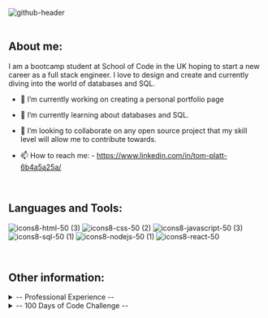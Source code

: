 ![github-header](https://github.com/tplatt92/tplatt92/assets/118260849/851d8f9a-90a1-4cf8-a660-d4fcc2fe41a3)
<br><br>
<h2>About me:</h2>
 I am a bootcamp student at School of Code in the UK hoping to start a new career as a full stack engineer. I love to design and create and currently diving into the world of databases and SQL. 

- 🔭 I’m currently working on creating a personal portfolio page 
- 🌱 I’m currently learning about databases and SQL. 
- 👯 I’m looking to collaborate on any open source project that my skill level will allow me to contribute towards. 
- 📫 How to reach me: - https://www.linkedin.com/in/tom-platt-6b4a5a25a/

  <br>
<h2>Languages and Tools:</h2>

 
![icons8-html-50 (3)](https://github.com/tplatt92/tplatt92/assets/118260849/a41cd82b-3e2a-493d-bd4b-72ca3adf74c3)
![icons8-css-50 (2)](https://github.com/tplatt92/tplatt92/assets/118260849/3fe22a1d-2d09-4f63-83c8-ba552020705d)
![icons8-javascript-50 (3)](https://github.com/tplatt92/tplatt92/assets/118260849/eb0ecc7b-0473-4a75-9ad1-4a3c811dd67b)
![icons8-sql-50 (1)](https://github.com/tplatt92/tplatt92/assets/118260849/62c867b9-5ec2-496d-867f-64f97ef7b43b)
![icons8-nodejs-50 (1)](https://github.com/tplatt92/tplatt92/assets/118260849/d515d40a-6000-425b-ac10-7dec97fb1d2e)
![icons8-react-50](https://github.com/tplatt92/tplatt92/assets/118260849/4949473a-3a18-449d-838f-2ac94b2d6472)

<br>

<h2>Other information:</h2>

<details>
 <summary>-- Professional Experience --</summary>
 <h2>School of Code Bootcamp</h2>
 
 Thanks to my immersive experience at the School of Code bootcamp, I am emerging with a robust skill set and a dynamic mindset. I've mastered cutting-edge programming languages like JavaScript and React, equipping me to tackle complex coding challenges with confidence. My problem-solving abilities have been honed through real-world projects, where I learned to be the architect of innovative solutions.

Collaboration and teamwork are second nature to me now, having worked closely with diverse, talented peers in an environment that fosters creativity and mutual support. I'm adept at agile methodologies, ensuring that I can adapt swiftly to evolving project requirements.

The bootcamp not only taught me technical prowess but also emphasized soft skills. I've become an effective communicator, able to translate intricate technical jargon into comprehensible ideas for clients and team members alike. I’ve also developed resilience and adaptability, essential traits in the ever-changing tech landscape.

In addition to these skills, the bootcamp instilled in me a passion for continuous learning. I understand the importance of staying updated with the latest technologies and industry trends. With my hands-on experience and dedication to growth, I am ready to contribute effectively to any tech-driven project or team.

<h2>Primary School Teacher</h2>

Drawing on my rich background as a dedicated primary school teacher with a decade of experience, I bring a unique set of skills and attributes to the world of software engineering.

My years in the classroom have honed my communication abilities, enabling me to convey complex ideas with clarity and precision. I have a proven track record of adapting teaching methods to cater to diverse learning styles, showcasing my ability to tailor solutions to meet specific needs—a skill invaluable in programming, where understanding user requirements is crucial.

Patience and perseverance are my hallmarks, virtues that have enabled me to guide young minds through challenges. In the realm of coding, this means I approach problem-solving with tenacity and a calm demeanor, critical for debugging and troubleshooting intricate software issues.

Collaboration is at the heart of effective teaching, and I have cultivated the art of teamwork. I've led diverse groups of students and colleagues toward common goals, fostering a supportive environment where ideas flourish. These collaborative skills are directly applicable to agile development methodologies, ensuring seamless integration within a software engineering team.

In a rapidly changing educational landscape, I've become adept at embracing new technologies and incorporating them into my teaching methods. This adaptability is a cornerstone in the tech industry, where staying current with programming languages and tools is vital.

Moreover, my role demanded strong organizational skills to manage multiple tasks, deadlines, and diverse student needs. This aptitude for organization directly translates into efficient project management, ensuring that software development projects are completed on time and within scope.

Above all, my passion for education has given me a love for learning. Transitioning to software engineering, I am not just armed with technical skills, but also with a growth mindset and the enthusiasm to continually explore and innovate. With my blend of pedagogical expertise and newfound technical acumen, I am poised to make a significant impact in the world of software engineering.

</details>
<details>
<summary>-- 100 Days of Code Challenge --</summary>
<br>
Day 1: Continued with module 5 on Scrimba's front end career path - creating a twitter clone. Looked at Data attributes, how to create an interactive like button with counter. 

Day 2: Continued with creating a very basic twitter clone. Explored conditional rendering of CSS and how initialise CSS styles using conditional statements in JavaScript. I created a like button which toggles a red heart, a retweet button which glows green when clicked and a reply button which renders the replies onto the page when clicked and hides them when clicked again. 

Day 3: Looked at UUID's and how to generate them using a CDN. Imported and implemented the CDNs use to the twitter clone app. Generated a new UUID for each new tweet. 

Day 4: Rendered new tweets onto the twitter clone feed. Adding a new object to the existing array and finished the styling of the app. I enjoyed this project overall and found it challenging. Understanding the logic behind adding the button interactivity was difficult and something I definitely need to explore further in the next solo project. 

Day 5: Started a solo project of a restaurant ordering app following a figma design. I rendered the HTML into the browser using JavaScript and created a function which adds a food item to an order which is rendered below. Started to implement a remove function but struggled with this. 

Day 6: Finished implementing the remove item function and allowed for the tracking of the total price of the order. Also styled the app to the figma specifications. Added payment modal to appear when complete order button is pressed and used a form input fields to display input information. 

Day 7: Dove deeper into some essential JavaScript concepts. Learnt about object destructuring which enables us to get properties from objects and store into variables. I learnt about the .map(), join() methods and arrow functions and applied them to a variety of different coding exercises. 

Day 8: Learnt about the .reduce() method and completed a challenge which utilised all the learning from the past 2 days. It allowed me to apply object destructuring, .map(), .join(), .reduce() and utilise arrow functions. I then started to learn about the use cases of the ternary operator '?' and used it to refactor examples of code that used if/else statements. 

Day 9: Recapped arrow functions and ternary operators. Completed challenges to gain muscle memory and familiary when writing with the new syntax. 

Day 10: Used Scrimba and learnt about short circuiting with OR (||) and AND (&&) in order to make more concise conditional statements. Completed challenges that allowed me to apply this. 

Day 11: Finished module 5 using common constructor functions such as date() as well as looking at how to create my own error() constructors to handle error messages within my code. Continued with FreeCodeCamps data structures and algorithms module and tried to apply the knowledge I have learnt to write some basic algorithmic scripts which I was successful with to varying degrees. Practicing my JS application is definitely something I need to ensure I consistently practice. 

Day 12: Started my day with some codewars challenges to continue my JS application then began Scrimba Module 6 on responsive design. Looked at relative units such as %, em, and rems and their various applications. 

Day 13: Signed up to LeetCode and its 30 days of JavaScript problem set. Completed several problems to enhance my understanding of how to approach different problems using JS. 

Day 14: Solved severeal problems on CodeWars using JavaScript. Moved on to 7kyu challenges and learnt about a few new methods to convert values into numbers: the unary operator (+) to turn a string into a number; the Number() and parseInt() methods which offer greater control when converting values into numbers; Math.sqrt(n) which finds the square root of a number; as well as applying previous learnt methods such as .map(), .join(), .split(), for loops and arrow functions. 

Day 15: First day of my School of Code bootcamp. We were introduced to the staff and the challenges that lay ahead, we looked at how to become effective learners and what daily practices to adopt in order to get the most out the bootcamp.

Day 16: Started my day recapping useful string methods, and playing around with them in my dev tools. Methods like .length, finding an integer [], .includes,  and .indexOf. During the second day of the bootcamp we looked at useful developer tools such as AI, git and github. 

Day 17: Day 3 of School of code bootcamp. Had an incredibly interesting talk from Ira Rainey: a senior software engineer at Microsoft. We learnt a lot about imposter syndrome and growth mindset. In the afternoon we experimented with differed tools such as draw.io to help us create effective plans for our code, working collaboratively with others to solve different problems using AGILE. 

Day 18: Day 4 of School of Code Bootcamp. We dove deeper into using AGILE and other methods such as LEAN and MVP. We then planned our first Hackathon which was to create an escape room game using scratch. We utilised tools such as draw.io to create flow diagrams in order to help us plan out the day and looked at project management tools on Github like milestones and issues. 

Day 19: Day 5 of School of Code Bootcamp. Our first hackathon creating an escape room game using scratch. We worked throughout the day to produce a working piece of software with three different rooms. We were very happy with what we produced and presented it back to our cohort reflecting on what went well, what we could improve next time and included a demo of our planning process and the game itself. 

Day 20: With our JavaScript fundamentals week coming up, I reviewed the basics of JavaScript including Primitive values, string methods, the Math Object and simple Boolean logic including conditionals and comparison operators.

Day 21: Continued to review JS fundamentals today I focused on the array and object data structures. I looked at how to access and add/remove data from them and reviewed some important array methods including: push(), pop(), shift(), unshift(), slice(), splice() and more. Tomorrow morning I will review different ways of looping and iterating over data.

Day 22: Reviewed different loop types and explored their strengths and weaknesses. When different loops are most useful. Week 2 began of the School of Code bootcamp where we met our new teams for the weeks and began the day with an engaging workshop on growth mindset. In the afternoon we looked at some JavaScript fundamentals and went through exerises to practice some of those basics. 

Day 23: Starting the morning recapping arrays and objects before the bootcamp began. During the days bootcamp we focused on looping and functions. We looked at while, for loops and then function basics and higher order functions. We took on several challenges culminating in creating a function that would add and withdraw money from a bank account and update the accounts total. Into the evening I completed some codewars challenges that utilised some array methods like reduce() and filter(). 

Day 24: Started the morning recapping object Methods and using the 'this' keyword. Then went into the bootcamp confident as we were focusing on arrays and how to utilise them when building applications. We build a quiz application which stored answers within an array and then used conditionals to check whether user input matched that answer, keeping tracking of the users total score and reporting it to them at then end. In the evening I completed a couple of code wars challenges including one 6 kata challenge which I was very satisfied with. 

Day 25: Our second Hackathon creating a rock,paper, scissors game. It was a super fun day where we created a working game of rock, paper, scissors and even managed to go above and beyond by manipulating the DOM to render it out which presented some challenges which we overcame for the most part. We definitely needed to continue to embed AGILE principles and get comfortable with that workflow and utilise githubs project management features more effectively. 

Day 26: Embedded some of the weekly concepts learned using the exorcism platform which has been very enjoyable. 

Day 27: Decided to start a portfolio project in order to build a central hub to display my projects. I completed the navbar and learnt about the css clamp feature to create responsive typography. 

Day 28: Completed the hero section of my personal portfolio that was responsive to different screen sizes. Started the third week of school of code confident, we looked at debugging and how to use the dev tools to help debug. We learnt about different error types and how we can use systematic processes to handle them. 

Day 29: Completed the skills section, responsive to different screen sizes. During the bootcamp we focused on using JS to manipulate the DOM. We looked at grabbing, creating, and modifying different elements on the page. 

Day 30: Completed codewars challenges and achieved the 5kyu rank! We focused on JavaScript events and how we can use eventListeners to create dynamic user interactions. We completed a series of challenges that utilised different events and other concepts that we had previously learnt in week two which was challenging but really rewarding. 

Day 31: We recapped how we can get information from arrays and objects but utilising data sets which include several levels of nesting. Once we achieved that we looked at external API's and get requests using fetch, async functions, promises and await. This was a challenging day for me and I found understanding promises difficult, I did some extra reading in the evening in preparation for the hackathon where we would have to create our own weather application using an external API. 

Day 32: Hackathon day went incredibly well and my team and I were very happy with what we managed to achieve. We create a fully functioning weather application which used an external weather API and rendered out the information onto a clean looking interface. Even after the day was over, I took it upon myself to hook up another geolocation API in order for users to be able to input a location and get the weather from that API. 

Day 33: Completed the bootcamps weekend task which was to use another API and render out some information that had been displayed. I teamed up with another bootcamper and we used a Pokemon API to create our very own working Pokedex application. Using a Pokedex template, we hooked the API up to different elements and successfully rendered out the information we wanted to the pokedex. We were incredibly happy with the results. 

Day 34: Spent some time looking at ways to create animations and interesting SVGs. In the evening I started learning about Nodejs and npm. 

Day 35: Refreshed our knowledge from the previous week on APIs and learned about the setTimeout and setInterval functions. We then created a working clock that was connecting to our locations real time. 

Day 36: We were introduced to Nodejs and initial set up. How to initialise a node project and install different packages. 

Day 37: Used nodejs to create CRUD functions that would form the basis of our API in the hackathon at the end of the week.

Day 38: Introduced to expressjs to create our own server which would call upon different CRUD functions depending on what type of request would be created.

Day 39: Hackathon day: We had to create our own API from scratch with crud functionality and different types of HTML requests. We were successful and managed to complete the task and even some stretch goals. We managed to hook the backend up to the front end using the cors package. We created a button which generated a random quote to the page using a get request that delivered an array of quotes and then selected one at random. 

Day 40: Weekend project was to create our own functioning API on our own, I created CRUD functionality for an API that processed user data. 

Day 41: Continued with the weekend project and managed not only to get each type of request working but connected it to the front end and manageed to build out a sleek design which could add and retrieve user data using query parameters. 

Day 42: Introduced to databases and why they are preferred to in situations over a JSON API. 

Day 43: Started to learn SQL and how to create SQL query strings. Really enjoyed learning the syntax as it reads like english. We used a resource called SQL bolt to learn the basics. 

Day 44: Continued with SQL bolt which taught us about more complex queries involving aggregate functions and then different table joins. Ended the day with a SQL murder mystery challenge which put our skills to the test.

Day 45: Learnt about using nodejs to extract data from our database through different route handlers. 

Day 46: Hackathon Friday. Our group worked so well together which meant for a stress free hackathon. We ensured that we completed it properly with everyone on the same page and no one being left behind. We managed to create our own SQL database with a CRUD functioning API and it worked without hiccups. Finished our destination section and introduced ourselves to scoll trigger animations. We managed to create stacking panels with a smooth scroll implemented and it looks fantastic. 

Day 47: Completed the crew section on our space tourism site which included another scroll trigger animation. This time we wanted the panels to slide horizontally and we managed to achieve this after some teething issues. Overall we are really happy with it. 

Day 48: Continued work on the space tourism site. Managed to get the technology page working and is now fully responsive. Just need to figure out a way to position the image and size it correctly.

</details>



